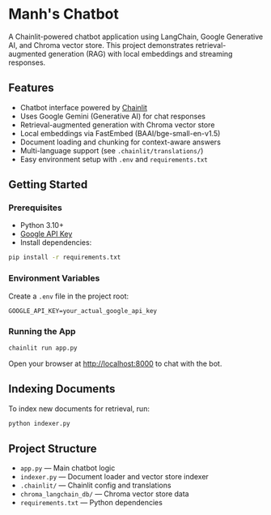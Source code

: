 # Manh's Chatbot

A Chainlit-powered chatbot application using LangChain, Google Generative AI, and Chroma vector store. This project demonstrates retrieval-augmented generation (RAG) with local embeddings and streaming responses.

## Features

- Chatbot interface powered by [Chainlit](https://chainlit.io)
- Uses Google Gemini (Generative AI) for chat responses
- Retrieval-augmented generation with Chroma vector store
- Local embeddings via FastEmbed (BAAI/bge-small-en-v1.5)
- Document loading and chunking for context-aware answers
- Multi-language support (see `.chainlit/translations/`)
- Easy environment setup with `.env` and `requirements.txt`

## Getting Started

### Prerequisites

- Python 3.10+
- [Google API Key](https://aistudio.google.com/app/apikey)
- Install dependencies:

```sh
pip install -r requirements.txt
```

### Environment Variables

Create a `.env` file in the project root:

```
GOOGLE_API_KEY=your_actual_google_api_key
```

### Running the App

```sh
chainlit run app.py
```

Open your browser at [http://localhost:8000](http://localhost:8000) to chat with the bot.

## Indexing Documents

To index new documents for retrieval, run:

```sh
python indexer.py
```

## Project Structure

- `app.py` — Main chatbot logic
- `indexer.py` — Document loader and vector store indexer
- `.chainlit/` — Chainlit config and translations
- `chroma_langchain_db/` — Chroma vector store data
- `requirements.txt` — Python dependencies

